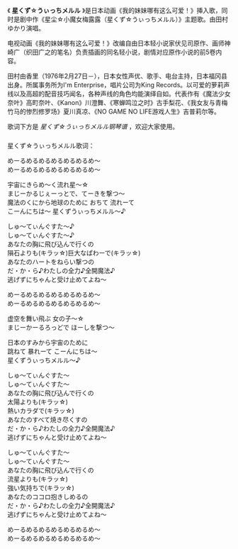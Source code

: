 

《 **星くず☆うぃっちメルル**
》是日本动画《我的妹妹哪有这么可爱！》挿入歌，同时是剧中作《星尘☆小魔女梅露露（星くず☆うぃっちメルル）》主题歌。由田村ゆかり演唱。

电视动画《我的妹妹哪有这么可爱！》改编自由日本轻小说家伏见司原作、画师神崎广（织田广之的笔名）负责插画的同名轻小说，剧情对应原作小说的前5卷内容。

田村由香里（1976年2月27日－），日本女性声优、歌手、电台主持，日本福冈县出身。所属事务所为I'm Enterprise，唱片公司为King
Records。以可爱的萝莉声线以及高超的配音技巧闻名，各种声线的角色均能演绎自如。代表作有《魔法少女奈叶》高町奈叶、《Kanon》川澄舞、《寒蝉鸣泣之时》古手梨花、《我女友与青梅竹马的惨烈修罗场》夏川真凉、《NO
GAME NO LIFE游戏人生》吉普莉尔等。

歌词下方是 _星くず☆うぃっちメルル钢琴谱_ ，欢迎大家使用。

###  
星くず☆うぃっちメルル歌词：

めーるめるめるめるめるめるめ〜  
めーるめるめるめるめるめるめ〜

宇宙にきらめ〜く流れ星〜☆  
まじーかるじぇーっとで、てーきを撃つ〜  
魔法のくにから地球のために おちて 流れーて  
こーんにちは〜 星くずうぃっちメルル〜♪

しゅ〜てぃんぐすた〜♪  
しゅ〜てぃんぐすた〜♪  
あなたの胸に飛び込んで行くの  
隕石よりも(キラッ☆)巨大なぱわーで(キラッ☆)  
あなたのハートをねらい撃つの  
だ・か・ら♪わたしの全力♪全開魔法♪  
逃げずにちゃんと受け止めてよね〜

めーるめるめるめるめるめるめ〜  
めーるめるめるめるめるめるめ〜

虚空を舞い飛ぶ 女の子〜☆  
まじーかーるろっどで ほーしを撃つ〜

日本のすみから宇宙のために  
跳ねて 暴れーて こーんにちは〜  
星くずうぃっちメルル〜♪

しゅ〜てぃんぐすた〜  
しゅ〜てぃんぐすた〜  
あなたの胸に飛び込んで行くの  
太陽よりも(キラッ☆)  
熱いカラダで(キラッ☆)  
あなたのすべて焼き尽くすの  
だ・か・ら♪わたしの全力♪全開魔法♪  
逃げずにちゃんと受け止めてよね〜

しゅ〜てぃんぐすた〜  
しゅ〜てぃんぐすた〜  
あなたの胸に飛び込んで行くの  
流星よりも(キラッ☆)  
強い気持ちで(キラッ☆)  
あなたのココロ抱きしめるの  
だ・か・ら♪わたしの全力♪全開魔法♪  
逃げずにちゃんと受け止めてよね〜

めーるめるめるめるめるめるめ〜  
めーるめるめるめるめるめるめ〜

  
  


